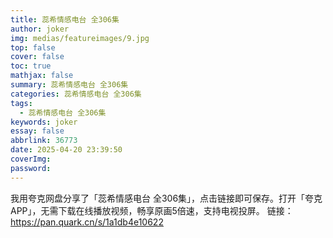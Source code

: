 ```yaml
---
title: 蕊希情感电台 全306集
author: joker
img: medias/featureimages/9.jpg
top: false
cover: false
toc: true
mathjax: false
summary: 蕊希情感电台 全306集
categories: 蕊希情感电台 全306集
tags:
  - 蕊希情感电台 全306集
keywords: joker
essay: false
abbrlink: 36773
date: 2025-04-20 23:39:50
coverImg:
password:
---
```


我用夸克网盘分享了「蕊希情感电台 全306集」，点击链接即可保存。打开「夸克APP」，无需下载在线播放视频，畅享原画5倍速，支持电视投屏。
链接：https://pan.quark.cn/s/1a1db4e10622
